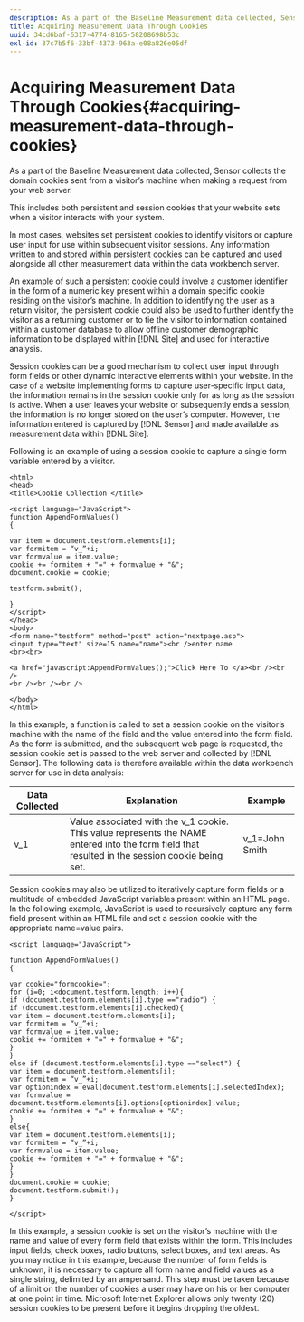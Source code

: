```yaml
---
description: As a part of the Baseline Measurement data collected, Sensor collects the domain cookies sent from a visitor’s machine when making a request from your web server.
title: Acquiring Measurement Data Through Cookies
uuid: 34cd6baf-6317-4774-8165-58208698b53c
exl-id: 37c7b5f6-33bf-4373-963a-e08a826e05df
---
```

# Acquiring Measurement Data Through Cookies{#acquiring-measurement-data-through-cookies}

As a part of the Baseline Measurement data collected, Sensor collects the domain cookies sent from a visitor’s machine when making a request from your web server.

 This includes both persistent and session cookies that your website sets when a visitor interacts with your system.

In most cases, websites set persistent cookies to identify visitors or capture user input for use within subsequent visitor sessions. Any information written to and stored within persistent cookies can be captured and used alongside all other measurement data within the data workbench server.

An example of such a persistent cookie could involve a customer identifier in the form of a numeric key present within a domain specific cookie residing on the visitor’s machine. In addition to identifying the user as a return visitor, the persistent cookie could also be used to further identify the visitor as a returning customer or to tie the visitor to information contained within a customer database to allow offline customer demographic information to be displayed within [!DNL Site] and used for interactive analysis.

Session cookies can be a good mechanism to collect user input through form fields or other dynamic interactive elements within your website. In the case of a website implementing forms to capture user-specific input data, the information remains in the session cookie only for as long as the session is active. When a user leaves your website or subsequently ends a session, the information is no longer stored on the user’s computer. However, the information entered is captured by [!DNL Sensor] and made available as measurement data within [!DNL Site].

Following is an example of using a session cookie to capture a single form variable entered by a visitor.

```
<html> 
<head> 
<title>Cookie Collection </title> 
 
<script language="JavaScript"> 
function AppendFormValues() 
{ 
 
var item = document.testform.elements[i]; 
var formitem = “v_”+i; 
var formvalue = item.value; 
cookie += formitem + "=" + formvalue + "&"; 
document.cookie = cookie; 
 
testform.submit(); 
 
} 
</script> 
</head> 
<body> 
<form name="testform" method="post" action="nextpage.asp"> 
<input type="text" size=15 name="name"><br />enter name 
<br><br> 
 
<a href="javascript:AppendFormValues();">Click Here To </a><br /><br /> 
<br /><br /><br /> 
 
</body> 
</html> 

```

In this example, a function is called to set a session cookie on the visitor’s machine with the name of the field and the value entered into the form field. As the form is submitted, and the subsequent web page is requested, the session cookie set is passed to the web server and collected by [!DNL Sensor]. The following data is therefore available within the data workbench server for use in data analysis:

|  Data Collected  | Explanation  | Example  |
|---|---|---|
|  v_1  | Value associated with the v_1 cookie. This value represents the NAME entered into the form field that resulted in the session cookie being set.  | v_1=John Smith  |

Session cookies may also be utilized to iteratively capture form fields or a multitude of embedded JavaScript variables present within an HTML page. In the following example, JavaScript is used to recursively capture any form field present within an HTML file and set a session cookie with the appropriate name=value pairs.

```
<script language="JavaScript"> 
 
function AppendFormValues() 
{ 
 
var cookie="formcookie="; 
for (i=0; i<document.testform.length; i++){ 
if (document.testform.elements[i].type =="radio") {            
if (document.testform.elements[i].checked){ 
var item = document.testform.elements[i]; 
var formitem = “v_”+i; 
var formvalue = item.value; 
cookie += formitem + "=" + formvalue + "&"; 
} 
} 
else if (document.testform.elements[i].type =="select") { 
var item = document.testform.elements[i]; 
var formitem = “v_”+i; 
var optionindex = eval(document.testform.elements[i].selectedIndex); 
var formvalue = document.testform.elements[i].options[optionindex].value;             
cookie += formitem + "=" + formvalue + "&"; 
} 
else{ 
var item = document.testform.elements[i]; 
var formitem = “v_”+i; 
var formvalue = item.value; 
cookie += formitem + "=" + formvalue + "&"; 
} 
} 
document.cookie = cookie; 
document.testform.submit(); 
} 
 
</script>
```

In this example, a session cookie is set on the visitor’s machine with the name and value of every form field that exists within the form. This includes input fields, check boxes, radio buttons, select boxes, and text areas. As you may notice in this example, because the number of form fields is unknown, it is necessary to capture all form name and field values as a single string, delimited by an ampersand. This step must be taken because of a limit on the number of cookies a user may have on his or her computer at one point in time. Microsoft Internet Explorer allows only twenty (20) session cookies to be present before it begins dropping the oldest.
